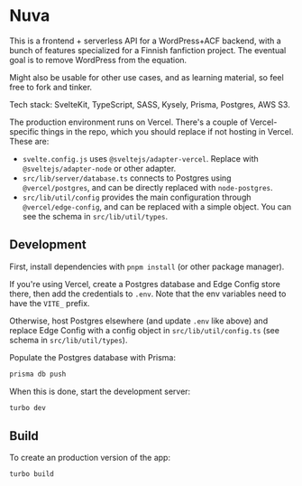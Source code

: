 # Nuva

This is a frontend + serverless API for a WordPress+ACF backend, with a bunch of features specialized for a Finnish
fanfiction project. The eventual goal is to remove WordPress from the equation.

Might also be usable for other use cases, and as learning material, so feel free to fork and tinker.

Tech stack: SvelteKit, TypeScript, SASS, Kysely, Prisma, Postgres, AWS S3.

The production environment runs on Vercel. There's a couple of Vercel-specific things in the repo, which you should replace if not hosting in Vercel. These are:
- `svelte.config.js` uses `@sveltejs/adapter-vercel`. Replace with `@sveltejs/adapter-node` or other adapter.
- `src/lib/server/database.ts` connects to Postgres using `@vercel/postgres`, and can be directly replaced with `node-postgres`.
- `src/lib/util/config` provides the main configuration through `@vercel/edge-config`, and can be replaced with a simple object. You can see the schema in `src/lib/util/types`.

## Development

First, install dependencies with `pnpm install` (or other package manager).

If you're using Vercel, create a Postgres database and Edge Config store there, then add the credentials to `.env`. Note that the env variables need to have the `VITE_` prefix.

Otherwise, host Postgres elsewhere (and update `.env` like above) and replace Edge Config with a config object in `src/lib/util/config.ts` (see schema in `src/lib/util/types`).

Populate the Postgres database with Prisma:
```bash
prisma db push
```

When this is done, start the development server:

```bash
turbo dev
```

## Build

To create an production version of the app:

```bash
turbo build
```

